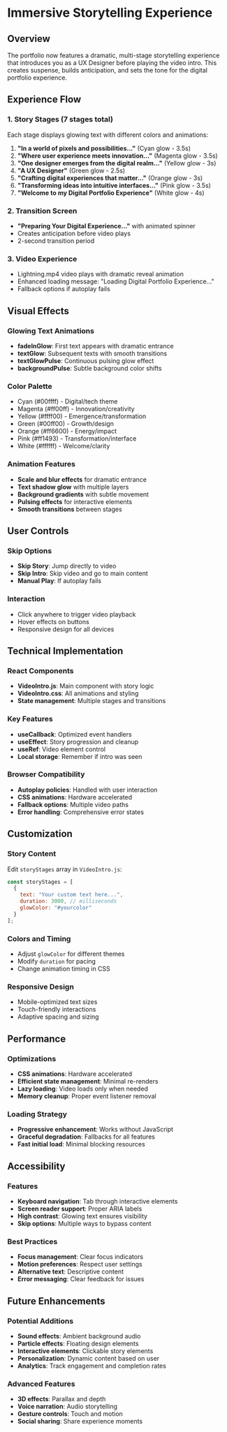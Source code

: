# Immersive Storytelling Experience

## Overview

The portfolio now features a dramatic, multi-stage storytelling experience that introduces you as a UX Designer before playing the video intro. This creates suspense, builds anticipation, and sets the tone for the digital portfolio experience.

## Experience Flow

### 1. Story Stages (7 stages total)
Each stage displays glowing text with different colors and animations:

1. **"In a world of pixels and possibilities..."** (Cyan glow - 3.5s)
2. **"Where user experience meets innovation..."** (Magenta glow - 3.5s)
3. **"One designer emerges from the digital realm..."** (Yellow glow - 3s)
4. **"A UX Designer"** (Green glow - 2.5s)
5. **"Crafting digital experiences that matter..."** (Orange glow - 3s)
6. **"Transforming ideas into intuitive interfaces..."** (Pink glow - 3.5s)
7. **"Welcome to my Digital Portfolio Experience"** (White glow - 4s)

### 2. Transition Screen
- **"Preparing Your Digital Experience..."** with animated spinner
- Creates anticipation before video plays
- 2-second transition period

### 3. Video Experience
- Lightning.mp4 video plays with dramatic reveal animation
- Enhanced loading message: "Loading Digital Portfolio Experience..."
- Fallback options if autoplay fails

## Visual Effects

### Glowing Text Animations
- **fadeInGlow**: First text appears with dramatic entrance
- **textGlow**: Subsequent texts with smooth transitions
- **textGlowPulse**: Continuous pulsing glow effect
- **backgroundPulse**: Subtle background color shifts

### Color Palette
- Cyan (#00ffff) - Digital/tech theme
- Magenta (#ff00ff) - Innovation/creativity
- Yellow (#ffff00) - Emergence/transformation
- Green (#00ff00) - Growth/design
- Orange (#ff6600) - Energy/impact
- Pink (#ff1493) - Transformation/interface
- White (#ffffff) - Welcome/clarity

### Animation Features
- **Scale and blur effects** for dramatic entrance
- **Text shadow glow** with multiple layers
- **Background gradients** with subtle movement
- **Pulsing effects** for interactive elements
- **Smooth transitions** between stages

## User Controls

### Skip Options
- **Skip Story**: Jump directly to video
- **Skip Intro**: Skip video and go to main content
- **Manual Play**: If autoplay fails

### Interaction
- Click anywhere to trigger video playback
- Hover effects on buttons
- Responsive design for all devices

## Technical Implementation

### React Components
- **VideoIntro.js**: Main component with story logic
- **VideoIntro.css**: All animations and styling
- **State management**: Multiple stages and transitions

### Key Features
- **useCallback**: Optimized event handlers
- **useEffect**: Story progression and cleanup
- **useRef**: Video element control
- **Local storage**: Remember if intro was seen

### Browser Compatibility
- **Autoplay policies**: Handled with user interaction
- **CSS animations**: Hardware accelerated
- **Fallback options**: Multiple video paths
- **Error handling**: Comprehensive error states

## Customization

### Story Content
Edit `storyStages` array in `VideoIntro.js`:
```javascript
const storyStages = [
  {
    text: "Your custom text here...",
    duration: 3000, // milliseconds
    glowColor: "#yourcolor"
  }
];
```

### Colors and Timing
- Adjust `glowColor` for different themes
- Modify `duration` for pacing
- Change animation timing in CSS

### Responsive Design
- Mobile-optimized text sizes
- Touch-friendly interactions
- Adaptive spacing and sizing

## Performance

### Optimizations
- **CSS animations**: Hardware accelerated
- **Efficient state management**: Minimal re-renders
- **Lazy loading**: Video loads only when needed
- **Memory cleanup**: Proper event listener removal

### Loading Strategy
- **Progressive enhancement**: Works without JavaScript
- **Graceful degradation**: Fallbacks for all features
- **Fast initial load**: Minimal blocking resources

## Accessibility

### Features
- **Keyboard navigation**: Tab through interactive elements
- **Screen reader support**: Proper ARIA labels
- **High contrast**: Glowing text ensures visibility
- **Skip options**: Multiple ways to bypass content

### Best Practices
- **Focus management**: Clear focus indicators
- **Motion preferences**: Respect user settings
- **Alternative text**: Descriptive content
- **Error messaging**: Clear feedback for issues

## Future Enhancements

### Potential Additions
- **Sound effects**: Ambient background audio
- **Particle effects**: Floating design elements
- **Interactive elements**: Clickable story elements
- **Personalization**: Dynamic content based on user
- **Analytics**: Track engagement and completion rates

### Advanced Features
- **3D effects**: Parallax and depth
- **Voice narration**: Audio storytelling
- **Gesture controls**: Touch and motion
- **Social sharing**: Share experience moments 